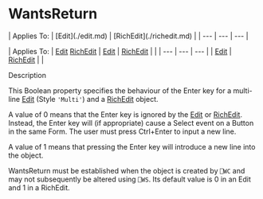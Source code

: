 




<h1 class="heading"><span class="name">WantsReturn</span></h1>
| Applies To: | [Edit](./edit.md) | [RichEdit](./richedit.md) |
| --- | --- | ---  |

| Applies To: | [Edit](./edit.md) [RichEdit](./richedit.md) | [Edit](./edit.md) | [RichEdit](./richedit.md) |  |
| --- | --- | ---  |
| [Edit](./edit.md) | [RichEdit](./richedit.md) |  |


Description


This Boolean property specifies the behaviour of the Enter key for a multi-line [Edit](./edit.md) (Style `'Multi'`) and a [RichEdit](./richedit.md) object.


A value of 0 means that the Enter key is ignored by the [Edit](./edit.md) or [RichEdit](./richedit.md). Instead, the Enter key will (if appropriate) cause a Select event on a Button in the same Form. The user must press Ctrl+Enter to input a new line.


A value of 1 means that pressing the Enter key will introduce a new line into the object.


WantsReturn must be established when the object is created by `⎕WC` and may not subsequently be altered using `⎕WS`. Its default value is 0 in an Edit and 1 in a RichEdit.



